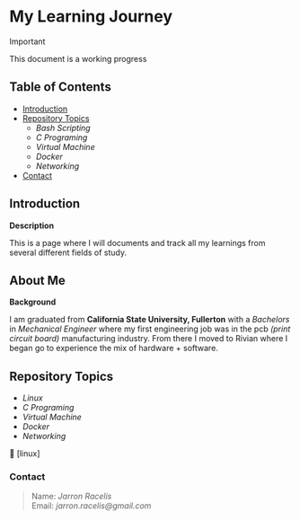 # My Learning Journey

> [!IMPORTANT]
> This document is a working progress


## Table of Contents

* [Introduction](#introduction)
* [Repository Topics](#repository-topics)
    * _Bash Scripting_
    * _C Programing_
    * _Virtual Machine_
    * _Docker_
    * _Networking_
* [Contact](#contact)   

## Introduction

**Description**

This is a page where I will documents and track all my learnings from several different fields of study.

## About Me

**Background**

I am graduated from **California State University, Fullerton** with a _Bachelors_ in _Mechanical Engineer_ where my first engineering job was in the pcb _(print circuit board)_ manufacturing industry. From there I moved to Rivian where I began go to experience the mix of hardware + software.

## Repository Topics

* _Linux_
* _C Programing_
* _Virtual Machine_
* _Docker_
* _Networking_

:file_folder: [linux]

### Contact
>  Name: _Jarron Racelis_ \
>  Email: _jarron.racelis@gmail.com_

